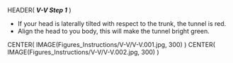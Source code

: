 HEADER( *__V-V Step 1__* )

- If your head is laterally tilted with respect to the trunk, the tunnel is red.
- Align the head to you body, this will make the tunnel bright green.

CENTER( IMAGE(Figures_Instructions/V-V/V-V.001.jpg, 300)  )
CENTER( IMAGE(Figures_Instructions/V-V/V-V.002.jpg, 300) )
